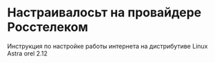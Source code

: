 # Настраивалосьт на провайдере Росстелеком
Инструкция по настройке работы интернета на дистрибутиве Linux Astra orel 2.12

